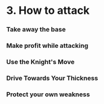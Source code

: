 # 3. How to attack

### Take away the base

### Make profit while attacking

### Use the Knight's Move

### Drive Towards Your Thickness

### Protect your own weakness


